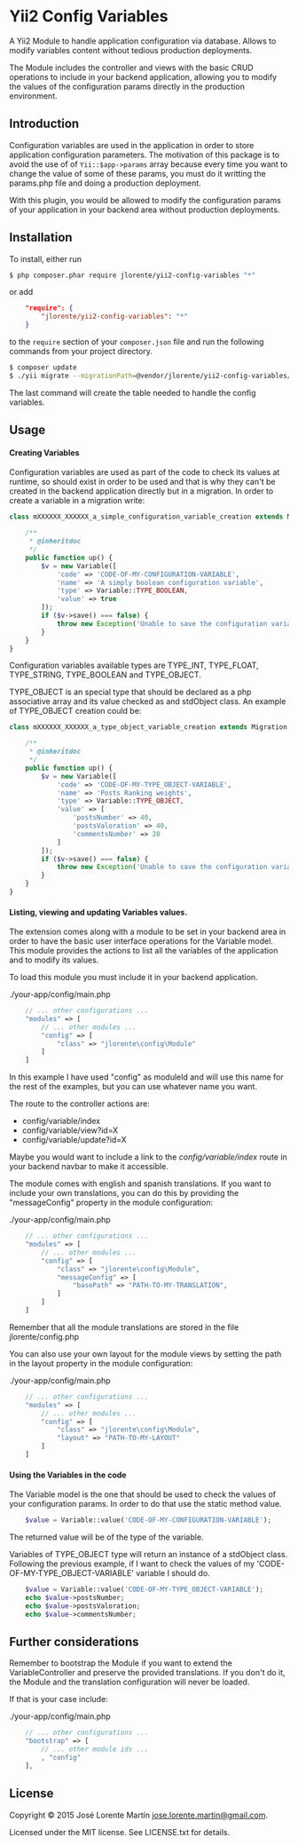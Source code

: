Yii2 Config Variables
=====================

A Yii2 Module to handle application configuration via database. Allows to modify 
variables content without tedious production deployments. 

The Module includes the controller and views with the basic CRUD operations to 
include in your backend application, allowing you to modify the values of the 
configuration params directly in the production environment.

## Introduction

Configuration variables are used in the application in order to store application 
configuration parameters. The motivation of this package is to avoid the use of 
of ``` Yii::$app->params ``` array because every time you want to change the 
value of some of these params, you must do it writting the params.php file and 
doing a production deployment. 

With this plugin, you would be allowed to modify the configuration params of your 
application in your backend area without production deployments.

## Installation

To install, either run

```bash
$ php composer.phar require jlorente/yii2-config-variables "*"
```

or add

```json
    "require": {
        "jlorente/yii2-config-variables": "*"
    }
```

to the ```require``` section of your `composer.json` file and run the following 
commands from your project directory.
```bash
$ composer update
$ ./yii migrate --migrationPath=@vendor/jlorente/yii2-config-variables/src/migrations
```
The last command will create the table needed to handle the config variables.

## Usage

#### Creating Variables

Configuration variables are used as part of the code to check its values at 
runtime, so should exist in order to be used and that is why they can't be 
created in the backend application directly but in a migration. In order to 
create a variable in a migration write:

```php
class mXXXXXX_XXXXXX_a_simple_configuration_variable_creation extends Migration {

    /**
     * @inheritdoc
     */
    public function up() {
        $v = new Variable([
            'code' => 'CODE-OF-MY-CONFIGURATION-VARIABLE',
            'name' => 'A simply boolean configuration variable',
            'type' => Variable::TYPE_BOOLEAN,
            'value' => true
        ]);
        if ($v->save() === false) {
            throw new Exception('Unable to save the configuration variable');
        }
    }
}
```

Configuration variables available types are TYPE_INT, TYPE_FLOAT, TYPE_STRING, 
TYPE_BOOLEAN and TYPE_OBJECT. 

TYPE_OBJECT is an special type that should be declared as a php associative 
array and its value checked as and stdObject class. An example of TYPE_OBJECT 
creation could be:

```php
class mXXXXXX_XXXXXX_a_type_object_variable_creation extends Migration {

    /**
     * @inheritdoc
     */
    public function up() {
        $v = new Variable([
            'code' => 'CODE-OF-MY-TYPE_OBJECT-VARIABLE',
            'name' => 'Posts Ranking weights',
            'type' => Variable::TYPE_OBJECT,
            'value' => [
                'postsNumber' => 40,
                'postsValoration' => 40,
                'commentsNumber' => 20
            ]
        ]);
        if ($v->save() === false) {
            throw new Exception('Unable to save the configuration variable');
        }
    }
}
```

#### Listing, viewing and updating Variables values.

The extension comes along with a module to be set in your backend area in order 
to have the basic user interface operations for the Variable model. This module 
provides the actions to list all the variables of the application and to modify 
its values. 

To load this module you must include it in your backend application.

./your-app/config/main.php
```php
    // ... other configurations ...
    "modules" => [
        // ... other modules ...
        "config" => [
            "class" => "jlorente\config\Module"
        ]
    ]
```

In this example I have used "config" as moduleId and will use this name for the 
rest of the examples, but you can use whatever name you want.

The route to the controller actions are:
* config/variable/index 
* config/variable/view?id=X
* config/variable/update?id=X

Maybe you would want to include a link to the *config/variable/index* route in 
your backend navbar to make it accessible.

The module comes with english and spanish translations. If you want to include 
your own translations, you can do this by providing the "messageConfig" property 
in the module configuration:

./your-app/config/main.php
```php
    // ... other configurations ...
    "modules" => [
        // ... other modules ...
        "config" => [
            "class" => "jlorente\config\Module",
            "messageConfig" => [
                "basePath" => "PATH-TO-MY-TRANSLATION",
            ]
        ]
    ]
```

Remember that all the module translations are stored in the file jlorente/config.php

You can also use your own layout for the module views by setting the path in the 
layout property in the module configuration:

./your-app/config/main.php
```php
    // ... other configurations ...
    "modules" => [
        // ... other modules ...
        "config" => [
            "class" => "jlorente\config\Module",
            "layout" => "PATH-TO-MY-LAYOUT"
        ]
    ]
```

#### Using the Variables in the code

The Variable model is the one that should be used to check the values of your 
configuration params. In order to do that use the static method value.

```php
    $value = Variable::value('CODE-OF-MY-CONFIGURATION-VARIABLE');
```

The returned value will be of the type of the variable.

Variables of TYPE_OBJECT type will return an instance of a stdObject class. 
Following the previous example, if I want to check the values of my 
'CODE-OF-MY-TYPE_OBJECT-VARIABLE' variable I should do.

```php
    $value = Variable::value('CODE-OF-MY-TYPE_OBJECT-VARIABLE');
    echo $value->postsNumber;
    echo $value->postsValoration;
    echo $value->commentsNumber;
```

## Further considerations

Remember to bootstrap the Module if you want to extend the VariableController 
and preserve the provided translations. If you don't do it, the Module and the 
translation configuration will never be loaded. 

If that is your case include:

./your-app/config/main.php
```php
    // ... other configurations ...
    "bootstrap" => [
        // ... other module ids ...
        , "config"
    ],
```

## License 
Copyright &copy; 2015 José Lorente Martín <jose.lorente.martin@gmail.com>.

Licensed under the MIT license. See LICENSE.txt for details.
